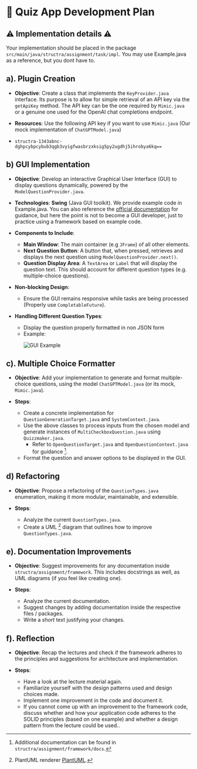 # 🌟 **Quiz App Development Plan**

## ⚠️ Implementation details ⚠️

Your implementation should be placed in the package `src/main/java/structra/assignment/task/impl`. You may use Example.java
as a reference, but you dont have to.

## a). **Plugin Creation**

- **Objective**: Create a class that implements the `KeyProvider.java` interface. Its purpose is to allow for simple
  retrieval of an API key via the `getApiKey` method. The API key can be the one required by `Mimic.java` or a genuine
  one used for the OpenAI chat completions endpoint.

- **Resources**: Use the following API key if you want to use `Mimic.java` (Our mock implementation of
  `ChatGPTModel.java`)
- `structra-1343abnc-dghpcybpcybub3qgb3vyigfwasbrzxksig5py2ugdhj5ihrobya6kq==`

## b) **GUI Implementation**

- **Objective**: Develop an interactive Graphical User Interface (GUI) to display questions dynamically, powered by the
  `ModelQuestionProvider.java`.

- **Technologies**: **Swing** (Java GUI toolkit). We provide example code in Example.java. You can also reference
  the [official documentation](https://docs.oracle.com/javase/tutorial/uiswing/) for guidance, but here the point is not to become a GUI developer, just to practice using a framework based on example code.

- **Components to Include**:
    - **Main Window**: The main container (e.g `JFrame`) of all other elements.
    - **Next Question Button**: A button that, when pressed, retrieves and displays the next question using
      `ModelQuestionProvider.next()`.
    - **Question Display Area**: A `TextArea` or `Label` that will display the question text. This should account for
      different question types (e.g. multiple-choice questions).

- **Non-blocking Design**:
    - Ensure the GUI remains responsive while tasks are being processed (Properly use `CompletableFuture`).

- **Handling Different Question Types**:
    - Display the question properly formatted in non JSON form
    - Example: <p>
      ![GUI Example](/src/main/resources/GUI_example.png) </p>

## c). **Multiple Choice Formatter**

- **Objective**: Add your implementation to generate and format multiple-choice questions, using the model
  `ChatGPTModel.java` (or its mock, `Mimic.java`).

- **Steps**:
    - Create a concrete implementation for `QuestionGenerationTarget.java` and `SystemContext.java`.
    - Use the above classes to process inputs from the chosen model and generate instances of
      `MultiCheckboxQuestion.java` using `Quizzmaker.java`.
        - Refer to `OpenQuestionTarget.java` and `OpenQuestionContext.java` for guidance [^1].
    - Format the question and answer options to be displayed in the GUI.

## d) **Refactoring**

- **Objective**: Propose a refactoring of the `QuestionTypes.java` enumeration, making it more modular, maintainable, and
  extensible.

- **Steps**:
    - Analyze the current `QuestionTypes.java`.
    - Create a UML [^2] diagram that outlines how to improve `QuestionTypes.java`.

## e). **Documentation Improvements**

- **Objective**: Suggest improvements for any documentation inside `structra/assignment/framework`. This includes
  docstrings as well, as UML diagrams (if you feel like creating one).

- **Steps**:
    - Analyze the current documentation.
    - Suggest changes by adding documentation inside the respective files / packages.
    - Write a *short* text justifying your changes.

## f). **Reflection**

- **Objective**: Recap the lectures and check if the framework adheres to the principles and suggestions for architecture and implementation.

- **Steps**:
    - Have a look at the lecture material again.
    - Familiarize yourself with the design patterns used and design choices made.
    - Implement one improvement in the code and document it.
    - If you cannot come up with an improvement to the framework code, discuss whether and how your application code adheres to the SOLID principles (based on one example) and whether a design pattern from the lecture could be used..

[^1]: Additional documentation can be found in `structra/assignment/framework/docs`.
[^2]: PlantUML
renderer [PlantUML](https://www.plantuml.com/plantuml/duml/SoWkIImgAStDuNBAJrBGjLDmpCbCJbMmKiX8pSd9vt98pKi1IW80).
